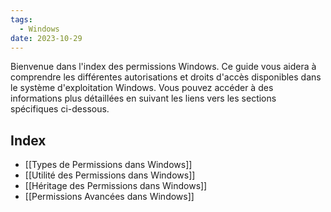 ```yaml
---
tags:
  - Windows
date: 2023-10-29
---
```


Bienvenue dans l'index des permissions Windows. Ce guide vous aidera à comprendre les différentes autorisations et droits d'accès disponibles dans le système d'exploitation Windows. Vous pouvez accéder à des informations plus détaillées en suivant les liens vers les sections spécifiques ci-dessous.

## Index
- [[Types de Permissions dans Windows]]
- [[Utilité des Permissions dans Windows]]
- [[Héritage des Permissions dans Windows]]
- [[Permissions Avancées dans Windows]]